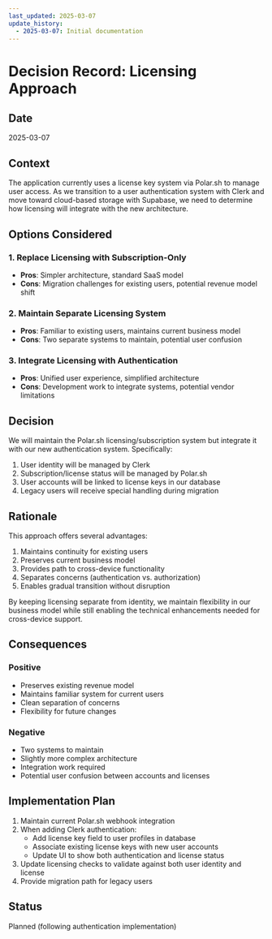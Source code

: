```yaml
---
last_updated: 2025-03-07
update_history:
  - 2025-03-07: Initial documentation
---
```


# Decision Record: Licensing Approach

## Date
2025-03-07

## Context
The application currently uses a license key system via Polar.sh to manage user access. As we transition to a user authentication system with Clerk and move toward cloud-based storage with Supabase, we need to determine how licensing will integrate with the new architecture.

## Options Considered

### 1. Replace Licensing with Subscription-Only
- **Pros**: Simpler architecture, standard SaaS model
- **Cons**: Migration challenges for existing users, potential revenue model shift

### 2. Maintain Separate Licensing System
- **Pros**: Familiar to existing users, maintains current business model
- **Cons**: Two separate systems to maintain, potential user confusion

### 3. Integrate Licensing with Authentication
- **Pros**: Unified user experience, simplified architecture
- **Cons**: Development work to integrate systems, potential vendor limitations

## Decision
We will maintain the Polar.sh licensing/subscription system but integrate it with our new authentication system. Specifically:

1. User identity will be managed by Clerk
2. Subscription/license status will be managed by Polar.sh
3. User accounts will be linked to license keys in our database
4. Legacy users will receive special handling during migration

## Rationale
This approach offers several advantages:
1. Maintains continuity for existing users
2. Preserves current business model
3. Provides path to cross-device functionality
4. Separates concerns (authentication vs. authorization)
5. Enables gradual transition without disruption

By keeping licensing separate from identity, we maintain flexibility in our business model while still enabling the technical enhancements needed for cross-device support.

## Consequences

### Positive
- Preserves existing revenue model
- Maintains familiar system for current users
- Clean separation of concerns
- Flexibility for future changes

### Negative
- Two systems to maintain
- Slightly more complex architecture
- Integration work required
- Potential user confusion between accounts and licenses

## Implementation Plan
1. Maintain current Polar.sh webhook integration
2. When adding Clerk authentication:
   - Add license key field to user profiles in database
   - Associate existing license keys with new user accounts
   - Update UI to show both authentication and license status
3. Update licensing checks to validate against both user identity and license
4. Provide migration path for legacy users

## Status
Planned (following authentication implementation)
